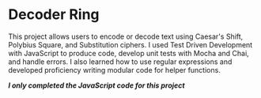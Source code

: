 
# Decoder Ring

This project allows users to encode or decode text using Caesar's Shift, Polybius Square, and Substitution ciphers. I used Test Driven Development with JavaScript to produce code, develop unit tests with Mocha and Chai, and handle errors. I also learned how to use regular expressions and developed proficiency writing modular code for helper functions.

*__I only completed the JavaScript code for this project__*
